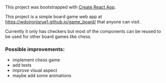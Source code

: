 This project was bootstrapped with [Create React App](https://github.com/facebook/create-react-app).

This project is a simple board game web app at https://wdoironlarue1.github.io/game_board/ that anyone can visit.

Currently it only has checkers but most of the components can be reused to be used for other board games like chess.

### Possible improvements:
- implement chess game
- add tests
- improve visual aspect
- maybe add some animations
